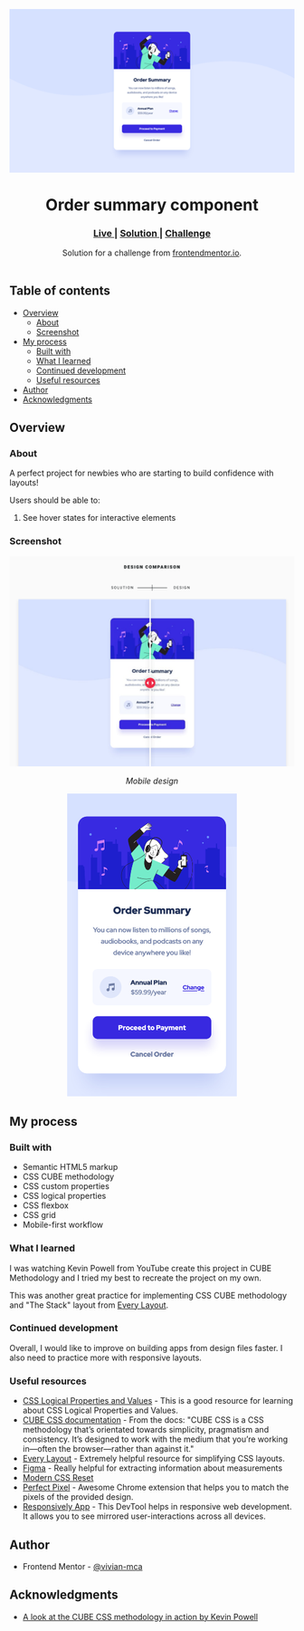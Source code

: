 <p align="center">
  <img src="./design/desktop-design.png" alt="desktop design" align="center"/>
</p>

<h1 align="center">Order summary component</h1>

<div align="center">
  <h3>
    <a href="https://vivian-mca.github.io/frontendmentor-projects/Order%20summary%20component/">
      Live
    </a>
    <span> | </span>
    <a href="https://www.frontendmentor.io/solutions/order-summary-component-using-cube-css-methodology-Ql0wpFysid">
      Solution
    </a>
   <span> | </span>
    <a href="https://www.frontendmentor.io/challenges/order-summary-component-QlPmajDUj">
      Challenge
    </a>
  </h3>
</div>
<div align="center">
   Solution for a challenge from  <a href="https://www.frontendmentor.io/" target="_blank">frontendmentor.io</a>.
</div>
<br> <!-- omit in toc -->

## Table of contents <!-- omit in toc -->
- [Overview](#overview)
  - [About](#about)
  - [Screenshot](#screenshot)
- [My process](#my-process)
  - [Built with](#built-with)
  - [What I learned](#what-i-learned)
  - [Continued development](#continued-development)
  - [Useful resources](#useful-resources)
- [Author](#author)
- [Acknowledgments](#acknowledgments)

## Overview

### About

A perfect project for newbies who are starting to build confidence with layouts!

Users should be able to:

1. See hover states for interactive elements

### Screenshot

<p align="center">
  <img src="./design/solution-v-design.png" alt="mobile design"/>
</p>

<p align="center"><em>Mobile design</em></p>

<p align="center">
  <img src="./design/mobile-design.png" alt="mobile design" width="300"/>
</p>

## My process

### Built with

- Semantic HTML5 markup
- CSS CUBE methodology
- CSS custom properties
- CSS logical properties
- CSS flexbox
- CSS grid
- Mobile-first workflow

### What I learned

I was watching Kevin Powell from YouTube create this project in CUBE Methodology and I tried my best to recreate the project on my own.

This was another great practice for implementing CSS CUBE methodology and "The Stack" layout from [Every Layout](https://every-layout.dev/layouts/stack/).

### Continued development

Overall, I would like to improve on building apps from design files faster. I also need to practice more with responsive layouts. 

### Useful resources

- [CSS Logical Properties and Values](https://css-tricks.com/css-logical-properties-and-values/) - This is a good resource for learning about CSS Logical Properties and Values.
- [CUBE CSS documentation](https://cube.fyi/) - From the docs: "CUBE CSS is a CSS methodology that’s orientated towards simplicity, pragmatism and consistency. It’s designed to work with the medium that you’re working in—often the browser—rather than against it."
- [Every Layout](https://every-layout.dev/) - Extremely helpful resource for simplifying CSS layouts.
- [Figma](https://figma.com/) - Really helpful for extracting information about measurements
- [Modern CSS Reset](https://piccalil.li/blog/a-modern-css-reset/)
- [Perfect Pixel](https://chrome.google.com/webstore/detail/perfectpixel-by-welldonec/dkaagdgjmgdmbnecmcefdhjekcoceebi) - Awesome Chrome extension that helps you to match the pixels of the provided design.
- [Responsively App](https://responsively.app/) - This DevTool helps in responsive web development. It allows you to see mirrored user-interactions across all devices.

## Author

- Frontend Mentor - [@vivian-mca](https://www.frontendmentor.io/profile/vivian-mca)

## Acknowledgments

- [A look at the CUBE CSS methodology in action by Kevin Powell](https://www.youtube.com/watch?v=NanhQvnvbR8)
